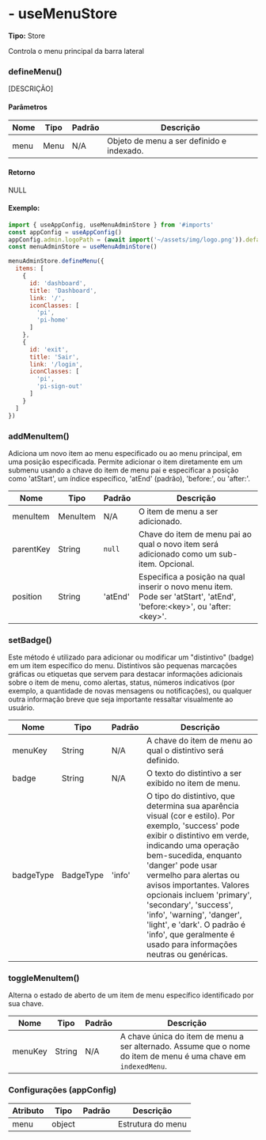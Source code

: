 # - useMenuStore

**Tipo:** Store

Controla o menu principal da barra lateral

### defineMenu()

[DESCRIÇÃO]

#### Parâmetros

| Nome | Tipo | Padrão | Descrição                                 |
|------|------|--------|-------------------------------------------|
| menu | Menu | N/A    | Objeto de menu a ser definido e indexado. |

#### Retorno

NULL

#### Exemplo:

```javascript
import { useAppConfig, useMenuAdminStore } from '#imports'
const appConfig = useAppConfig()
appConfig.admin.logoPath = (await import('~/assets/img/logo.png')).default
const menuAdminStore = useMenuAdminStore()

menuAdminStore.defineMenu({
  items: [
    {
      id: 'dashboard',
      title: 'Dashboard',
      link: '/',
      iconClasses: [
        'pi',
        'pi-home'
      ]
    },
    {
      id: 'exit',
      title: 'Sair',
      link: '/login',
      iconClasses: [
        'pi',
        'pi-sign-out'
      ]
    }
  ]
})


```

### addMenuItem()

Adiciona um novo item ao menu especificado ou ao menu principal, em uma posição especificada. Permite adicionar o item
diretamente em um submenu usando a chave do item de menu pai e especificar a posição como 'atStart', um índice
específico, 'atEnd' (padrão), 'before:<key>', ou 'after:<key>'.

| Nome      | Tipo     | Padrão  | Descrição                                                                                                                 |
|-----------|----------|---------|---------------------------------------------------------------------------------------------------------------------------|
| menuItem  | MenuItem | N/A     | O item de menu a ser adicionado.                                                                                          |
| parentKey | String   | `null`  | Chave do item de menu pai ao qual o novo item será adicionado como um sub-item. Opcional.                                 |
| position  | String   | 'atEnd' | Especifica a posição na qual inserir o novo menu item. Pode ser 'atStart', 'atEnd', 'before:\<key\>', ou 'after:\<key\>'. |

### setBadge()

Este método é utilizado para adicionar ou modificar um "distintivo" (badge) em um item específico do menu. Distintivos
são pequenas marcações gráficas ou etiquetas que servem para destacar informações adicionais sobre o item de menu, como
alertas, status, números indicativos (por exemplo, a quantidade de novas mensagens ou notificações), ou qualquer outra
informação breve que seja importante ressaltar visualmente ao usuário.

| Nome      | Tipo      | Padrão | Descrição                                                                                                                                                                                                                                                                                                                                                                                                                                      |
|-----------|-----------|--------|------------------------------------------------------------------------------------------------------------------------------------------------------------------------------------------------------------------------------------------------------------------------------------------------------------------------------------------------------------------------------------------------------------------------------------------------|
| menuKey   | String    | N/A    | A chave do item de menu ao qual o distintivo será definido.                                                                                                                                                                                                                                                                                                                                                                                    |
| badge     | String    | N/A    | O texto do distintivo a ser exibido no item de menu.                                                                                                                                                                                                                                                                                                                                                                                           |
| badgeType | BadgeType | 'info' | O tipo do distintivo, que determina sua aparência visual (cor e estilo). Por exemplo, 'success' pode exibir o distintivo em verde, indicando uma operação bem-sucedida, enquanto 'danger' pode usar vermelho para alertas ou avisos importantes. Valores opcionais incluem 'primary', 'secondary', 'success', 'info', 'warning', 'danger', 'light', e 'dark'. O padrão é 'info', que geralmente é usado para informações neutras ou genéricas. |

### toggleMenuItem()

Alterna o estado de aberto de um item de menu específico identificado por sua chave.

| Nome    | Tipo   | Padrão | Descrição                                                                                                      |
|---------|--------|--------|----------------------------------------------------------------------------------------------------------------|
| menuKey | String | N/A    | A chave única do item de menu a ser alternado. Assume que o nome do item de menu é uma chave em `indexedMenu`. |

### Configurações (appConfig)

| Atributo | Tipo   | Padrão | Descrição         |
|----------|--------|--------|-------------------|
| menu     | object |        | Estrutura do menu |
